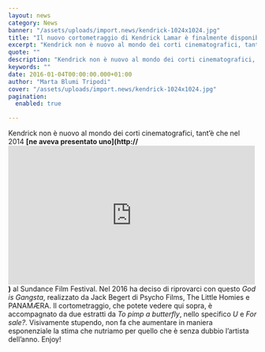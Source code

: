 ```yaml
---
layout: news
category: News
banner: "/assets/uploads/import.news/kendrick-1024x1024.jpg"
title: "Il nuovo cortometraggio di Kendrick Lamar è finalmente disponibile in streaming"
excerpt: "Kendrick non è nuovo al mondo dei corti cinematografici, tant’è che nel 2014 ne aveva presentato uno al Sundance Film Festival. Nel 2016 ha deciso di riprovarci con questo God is Gangsta, realizzato da Jack Begert di Psycho Films, The Little Homies e PANAMÆRA. Il cortometraggio, che potete vedere qui sopra, è accompagnato da due estratti da To pimp a [&hellip"
quote: ""
description: "Kendrick non è nuovo al mondo dei corti cinematografici, tant’è che nel 2014 ne aveva presentato uno al Sundance Film Festival. Nel 2016 ha deciso di riprovarci con questo God is Gangsta, realizzato da Jack Begert di Psycho Films, The Little Homies e PANAMÆRA. Il cortometraggio, che potete vedere qui sopra, è accompagnato da due estratti da To pimp a [&hellip"
keywords: ""
date: 2016-01-04T00:00:00.000+01:00
author: "Marta Blumi Tripodi"
cover: "/assets/uploads/import.news/kendrick-1024x1024.jpg"
pagination:
  enabled: true

---
```


Kendrick non è nuovo al mondo dei corti cinematografici, tant’è che nel 2014 **[ne aveva presentato uno](http://<iframe src="https://player.vimeo.com/video/150389574" width="500" height="281" frameborder="0" webkitallowfullscreen mozallowfullscreen allowfullscreen></iframe>)** al Sundance Film Festival. Nel 2016 ha deciso di riprovarci con questo _God is Gangsta_, realizzato da Jack Begert di Psycho Films, The Little Homies e PANAMÆRA. Il cortometraggio, che potete vedere qui sopra, è accompagnato da due estratti da _To pimp a butterfly_, nello specifico _U_ e _For sale?_. Visivamente stupendo, non fa che aumentare in maniera esponenziale la stima che nutriamo per quello che è senza dubbio l’artista dell’anno. Enjoy!